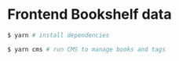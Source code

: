 # Frontend Bookshelf data

```bash
$ yarn # install dependencies

$ yarn cms # run CMS to manage books and tags
```
